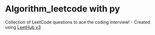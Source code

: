 # Algorithm_leetcode with py
Collection of LeetCode questions to ace the coding interview! - Created using [LeetHub v3](https://github.com/raphaelheinz/LeetHub-3.0)
